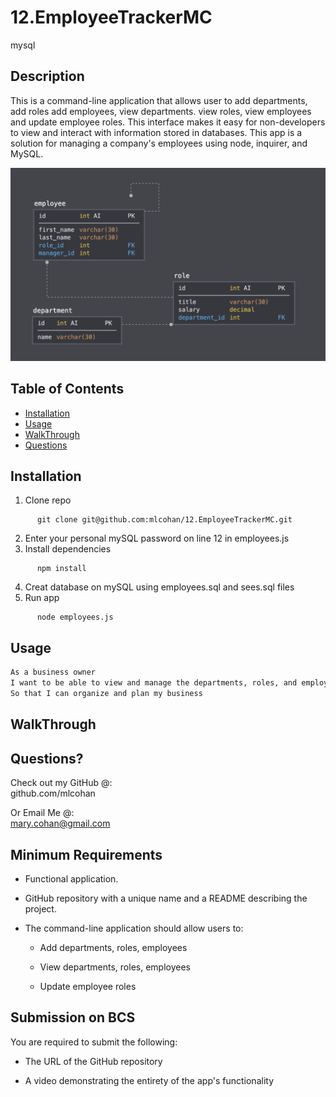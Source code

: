 # 12.EmployeeTrackerMC
mysql

## Description
This is a command-line application that allows user to add departments, add roles add employees, view departments. view roles, view employees and update employee roles. This interface makes it easy for non-developers to view and interact with information stored in databases.  This app is a solution for managing a company's employees using node, inquirer, and MySQL.

![Database Schema](schema.png)

## Table of Contents
* [Installation](#installation)
* [Usage](#usage)
* [WalkThrough](#walkthrough)
* [Questions](#questions)


## Installation
1. Clone repo <br>
```
      git clone git@github.com:mlcohan/12.EmployeeTrackerMC.git
```
2. Enter your personal mySQL password on line 12 in employees.js
3. Install dependencies <br>
```
      npm install 
```
4. Creat database on mySQL using employees.sql and sees.sql files
5. Run app <br>
```
      node employees.js
```

## Usage 
```md
As a business owner
I want to be able to view and manage the departments, roles, and employees in my company
So that I can organize and plan my business
```

## WalkThrough


## Questions?
   
Check out my GitHub @: <br>
github.com/mlcohan

Or Email Me @: <br>
mary.cohan@gmail.com


## Minimum Requirements

* Functional application.

* GitHub repository with a unique name and a README describing the project.

* The command-line application should allow users to:

  * Add departments, roles, employees

  * View departments, roles, employees

  * Update employee roles




## Submission on BCS

You are required to submit the following:

* The URL of the GitHub repository

* A video demonstrating the entirety of the app's functionality 
